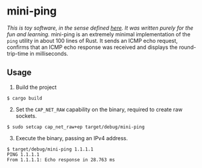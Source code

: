 # mini-ping
_This is toy software, in the sense defined [here](https://blog.jsbarretto.com/post/software-is-joy).
It was written purely for the fun and learning._
mini-ping is an extremely minimal implementation of the `ping` utility in about 100 lines of Rust.
It sends an ICMP echo request, confirms that an ICMP echo response was received and displays the
round-trip-time in milliseconds.

## Usage
1. Build the project
```
$ cargo build
```
2. Set the `CAP_NET_RAW` capability on the binary, required to create raw sockets.
```
$ sudo setcap cap_net_raw+ep target/debug/mini-ping
```
3. Execute the binary, passing an IPv4 address.
```
$ target/debug/mini-ping 1.1.1.1
PING 1.1.1.1
From 1.1.1.1: Echo response in 28.763 ms
```
